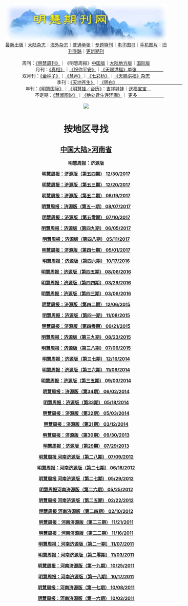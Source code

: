 <a id="user-content-1" class="anchor" aria-hidden="true" href="#1">
<a name="1" id="1" target="_blank"></a> <span id="1">
<a name="2" id="2" target="_blank"></a> <span id="2">
<a name="3" id="3" target="_blank"></a> <span id="3">
<a name="4" id="4" target="_blank"></a> <span id="4">
<a name="5" id="5" target="_blank"></a> <span id="5">
<a name="6" id="6" target="_blank"></a> <span id="6">
<a name="7" id="7" target="_blank"></a> <span id="7">
<a id="user-content-1" href="#1">
<div align="center">
<a target="_blank" href="https://github.com/19920513/djy/blob/master/gb/nsc413.md#1"><img src="https://github.com/pdf-edit/qikan/blob/master/mhqk.jpg?raw=true"></a><br>
<a href="https://github.com/pdf-edit/qikan/blob/master/display.aspx/category_id/8/page_1.md#1">最新出版</a>｜<a href="https://github.com/pdf-edit/qikan/blob/master/category.aspx/category/mainland/page_1.md#1">大陆杂志</a>｜<a href="https://github.com/pdf-edit/qikan/blob/master/category.aspx/category/overseas/page_1.md#1">海外杂志</a>｜<a href="https://github.com/pdf-edit/qikan/blob/master/display.aspx/category_id/4/guige_id/3/page_1.md#1">普通单张</a>｜<a href="https://github.com/pdf-edit/qikan/blob/master/category.aspx/category/zhuanti/page_1.md#1">专题特刊</a>｜<a href="https://github.com/pdf-edit/qikan/blob/master/display.aspx/category_id/6/meijie_id/2/page_1.md#1">电子图书</a>｜<a href="https://github.com/pdf-edit/qikan/blob/master/display.aspx/qikan_type_id/11075/page_1.md#1">手机图片</a>｜<a href="https://github.com/pdf-edit/qikan/blob/master/display.aspx/category_id/5/zhouqi_id/6/page_1.md#1">旧刊寻踪</a>｜<a href="https://github.com/pdf-edit/qikan/blob/master/UpdatedArticles.aspx/page_1.md#1">更新期刊</a>
<br>
<br>
周刊：<a href="https://github.com/pdf-edit/qikan/blob/master/display.aspx/qikan_type_id/5179/page_1.md#1">《明慧周刊》</a>｜《明慧周报》<a href="https://github.com/pdf-edit/qikan/blob/master/display.aspx/qikan_type_id/5178/page_1.md#1">中国版</a>｜<a href="https://github.com/pdf-edit/qikan/blob/master/mainland.aspx/page_1.md#1">大陆地方版</a>｜<a href="https://github.com/pdf-edit/qikan/blob/master/display.aspx/qikan_type_id/5151/page_1.md#1">国际版</a><br>
月刊：<a href="https://github.com/pdf-edit/qikan/blob/master/display.aspx/qikan_type_id/5240/page_1.md#1">《真相》</a>｜<a href="https://github.com/pdf-edit/qikan/blob/master/display.aspx/qikan_type_id/11182/page_1.md#1">《祝你平安》</a>｜<a href="https://github.com/pdf-edit/qikan/blob/master/display.aspx/qikan_type_id/5360/keyword/E5/contain/true/page_1.md#1">《天赐洪福》单张　　　　　　</a><br>
双月刊：<a href="https://github.com/pdf-edit/qikan/blob/master/display.aspx/qikan_type_id/7500/page_1.md#1">《金种子》</a>｜<a href="https://github.com/pdf-edit/qikan/blob/master/display.aspx/qikan_type_id/5638/page_1.md#1">《慧声》</a>｜<a href="https://github.com/pdf-edit/qikan/blob/master/display.aspx/qikan_type_id/7268/page_1.md#1">《七彩桥》</a>｜<a href="https://github.com/pdf-edit/qikan/blob/master/display.aspx/qikan_type_id/5360/keyword/E5/contain/false/page_1.md#1">《天赐洪福》杂志</a> <br>
季刊：<a href="https://github.com/pdf-edit/qikan/blob/master/display.aspx/qikan_type_id/5139/page_1.md#1">《天地苍生》</a>｜<a href="https://github.com/pdf-edit/qikan/blob/master/display.aspx/qikan_type_id/5140/page_1.md#1">《明白》　　　　　　　　　　　　　　　</a><br>
年刊：<a href="https://github.com/pdf-edit/qikan/blob/master/display.aspx/qikan_type_id/10922/page_1.md#1">《明慧国际》</a>｜<a href="https://github.com/pdf-edit/qikan/blob/master/display.aspx/category_id/6/meijie_id/3/page_1.md#1">《明慧挂／台历》</a>：<a href="https://github.com/pdf-edit/qikan/blob/master/display.aspx/category_id/6/meijie_id/3/keyword/E5/page_1.md#1">吉祥娃娃</a>｜<a href="https://github.com/pdf-edit/qikan/blob/master/display.aspx/category_id/6/meijie_id/3/keyword/E9/page_1.md#1">送福宝宝　</a><br> 
不定期：<a href="https://github.com/pdf-edit/qikan/blob/master/display.aspx/qikan_type_id/11185/page_1.md#1">《慧闻图说》</a>｜<a href="https://github.com/pdf-edit/qikan/blob/master/display.aspx/qikan_type_id/11131/page_1.md#1">《绝处逢生连环画》</a>｜ <a href="https://github.com/pdf-edit/qikan/blob/master/display.aspx/category_id/6/meijie_id/3/keyword/other/page_1.md#1">更多　　　　　　</a> <br>
<br>
<a target="_blank" href="https://github.com/19920513/djy/blob/master/gb/nsc413.md#1"><img src="https://raw.githubusercontent.com/19920513/www/master/t/lh600.jpg"></a><br>
<h1><strong>按地区寻找</strong></h1><p align="center"><h2><strong><a target="_blank" href="https://github.com/19920513/qikan/blob/master/mainland.aspx/page_1.md">中国大陆</a><a target="_blank" href="https://github.com/19920513/qikan/blob/master/mainland.aspx?category_id=7&location_id=17/page_1.md#1">>河南省</a></strong></h2></p>
<p align="center"><strong>明慧周报：济源版</strong></p>
<p align="center"><strong><a target="_blank" href="https://gitlab.com/19920513/pdfkit/-/raw/master/tests/pdf/186398.pdf">明慧周报：济源版（第五四期）       12/30/2017</a></strong></p>
<p align="center"><strong><a target="_blank" href="https://gitlab.com/19920513/pdfkit/-/raw/master/tests/pdf/186262.pdf">明慧周报：济源版（第五三期）       12/20/2017</a></strong></p>
<p align="center"><strong><a target="_blank" href="https://gitlab.com/19920513/pdfkit/-/raw/master/tests/pdf/184361.pdf">明慧周报：济源版（第五二期）       08/19/2017</a></strong></p>
<p align="center"><strong><a target="_blank" href="https://gitlab.com/19920513/pdfkit/-/raw/master/tests/pdf/184151.pdf">明慧周报：济源版（第五一期）       08/07/2017</a></strong></p>
<p align="center"><strong><a target="_blank" href="https://gitlab.com/19920513/pdfkit/-/raw/master/tests/pdf/183693.pdf">明慧周报：济源版（第五零期）       07/10/2017</a></strong></p>
<p align="center"><strong><a target="_blank" href="https://gitlab.com/19920513/pdfkit/-/raw/master/tests/pdf/183141.pdf">明慧周报：济源版（第四九期）       06/05/2017</a></strong></p>
<p align="center"><strong><a target="_blank" href="https://gitlab.com/19920513/pdfkit/-/raw/master/tests/pdf/182737.pdf">明慧周报：济源版（第四八期）       05/11/2017</a></strong></p>
<p align="center"><strong><a target="_blank" href="https://gitlab.com/19920513/pdfkit/-/raw/master/tests/pdf/182574.pdf">明慧周报：济源版（第四七期）       05/01/2017</a></strong></p>
<p align="center"><strong><a target="_blank" href="https://gitlab.com/19920513/pdfkit/-/raw/master/tests/pdf/179578.pdf">明慧周报：济源版（第四六期）       10/17/2016</a></strong></p>
<p align="center"><strong><a target="_blank" href="https://gitlab.com/19920513/pdfkit/-/raw/master/tests/pdf/178384.pdf">明慧周报：济源版（第四五期）       08/06/2016</a></strong></p>
<p align="center"><strong><a target="_blank" href="https://gitlab.com/19920513/pdfkit/-/raw/master/tests/pdf/176377.pdf">明慧周报：济源版（第四四期）       03/29/2016</a></strong></p>
<p align="center"><strong><a target="_blank" href="https://gitlab.com/19920513/pdfkit/-/raw/master/tests/pdf/176001.pdf">明慧周报：济源版（第四三期）       03/06/2016</a></strong></p>
<p align="center"><strong><a target="_blank" href="https://gitlab.com/19920513/pdfkit/-/raw/master/tests/pdf/174600.pdf">明慧周报：济源版（第四二期）       12/06/2015</a></strong></p>
<p align="center"><strong><a target="_blank" href="https://gitlab.com/19920513/pdfkit/-/raw/master/tests/pdf/174115.pdf">明慧周报：济源版（第四一期）       11/08/2015</a></strong></p>
<p align="center"><strong><a target="_blank" href="https://gitlab.com/19920513/pdfkit/-/raw/master/tests/pdf/173350.pdf">明慧周报：济源版（第四零期）       09/21/2015</a></strong></p>
<p align="center"><strong><a target="_blank" href="https://gitlab.com/19920513/pdfkit/-/raw/master/tests/pdf/172881.pdf">明慧周报：济源版（第三九期）       08/23/2015</a></strong></p>
<p align="center"><strong><a target="_blank" href="https://gitlab.com/19920513/pdfkit/-/raw/master/tests/pdf/172116.pdf">明慧周报：济源版（第三八期）       07/06/2015</a></strong></p>
<p align="center"><strong><a target="_blank" href="https://gitlab.com/19920513/pdfkit/-/raw/master/tests/pdf/169210.pdf">明慧周报：济源版（第三七期）       12/16/2014</a></strong></p>
<p align="center"><strong><a target="_blank" href="https://gitlab.com/19920513/pdfkit/-/raw/master/tests/pdf/168634.pdf">明慧周报：济源版（第三六期）       11/09/2014</a></strong></p>
<p align="center"><strong><a target="_blank" href="https://gitlab.com/19920513/pdfkit/-/raw/master/tests/pdf/167595.pdf">明慧周报：济源版（第三五期）       09/03/2014</a></strong></p>
<p align="center"><strong><a target="_blank" href="https://gitlab.com/19920513/pdfkit/-/raw/master/tests/pdf/166126.pdf">明慧周报：济源版（第34期）      06/02/2014</a></strong></p>
<p align="center"><strong><a target="_blank" href="https://gitlab.com/19920513/pdfkit/-/raw/master/tests/pdf/165861.pdf">明慧周报：济源版（第33期）      05/18/2014</a></strong></p>
<p align="center"><strong><a target="_blank" href="https://gitlab.com/19920513/pdfkit/-/raw/master/tests/pdf/165629.pdf">明慧周报：济源版（第32期）      05/03/2014</a></strong></p>
<p align="center"><strong><a target="_blank" href="https://gitlab.com/19920513/pdfkit/-/raw/master/tests/pdf/164831.pdf">明慧周报：济源版（第31期）      03/12/2014</a></strong></p>
<p align="center"><strong><a target="_blank" href="https://gitlab.com/19920513/pdfkit/-/raw/master/tests/pdf/162331.pdf">明慧周报：济源版（第30期）      09/30/2013</a></strong></p>
<p align="center"><strong><a target="_blank" href="https://gitlab.com/19920513/pdfkit/-/raw/master/tests/pdf/161381.pdf">明慧周报：济源版（第29期）      07/29/2013</a></strong></p>
<p align="center"><strong><a target="_blank" href="https://gitlab.com/19920513/pdfkit/-/raw/master/tests/pdf/112333.pdf">明慧周报 河南济源版（第二八期）       07/09/2012</a></strong></p>
<p align="center"><strong><a target="_blank" href="https://gitlab.com/19920513/pdfkit/-/raw/master/tests/pdf/112855.pdf">明慧周报：河南济源版（第二七期）       06/18/2012</a></strong></p>
<p align="center"><strong><a target="_blank" href="https://gitlab.com/19920513/pdfkit/-/raw/master/tests/pdf/113357.pdf">明慧周报 河南济源版（第二七期）       05/29/2012</a></strong></p>
<p align="center"><strong><a target="_blank" href="https://gitlab.com/19920513/pdfkit/-/raw/master/tests/pdf/113452.pdf">明慧周报河南济源版（第二六期）       05/25/2012</a></strong></p>
<p align="center"><strong><a target="_blank" href="https://gitlab.com/19920513/pdfkit/-/raw/master/tests/pdf/115806.pdf">明慧周报 河南济源版（第二五期）       02/22/2012</a></strong></p>
<p align="center"><strong><a target="_blank" href="https://gitlab.com/19920513/pdfkit/-/raw/master/tests/pdf/116060.pdf">明慧周报 河南济源版（第二四期）       02/10/2012</a></strong></p>
<p align="center"><strong><a target="_blank" href="https://gitlab.com/19920513/pdfkit/-/raw/master/tests/pdf/117786.pdf">明慧周报：河南济源版（第二三期）       11/21/2011</a></strong></p>
<p align="center"><strong><a target="_blank" href="https://gitlab.com/19920513/pdfkit/-/raw/master/tests/pdf/117929.pdf">明慧周报：河南济源版（第二二期）       11/16/2011</a></strong></p>
<p align="center"><strong><a target="_blank" href="https://gitlab.com/19920513/pdfkit/-/raw/master/tests/pdf/118129.pdf">明慧周报：河南济源版（第二一期）       11/07/2011</a></strong></p>
<p align="center"><strong><a target="_blank" href="https://gitlab.com/19920513/pdfkit/-/raw/master/tests/pdf/118236.pdf">明慧周报：河南济源版（第二零期）       11/03/2011</a></strong></p>
<p align="center"><strong><a target="_blank" href="https://gitlab.com/19920513/pdfkit/-/raw/master/tests/pdf/118444.pdf">明慧周报：河南济源版（第一九期）       10/25/2011</a></strong></p>
<p align="center"><strong><a target="_blank" href="https://gitlab.com/19920513/pdfkit/-/raw/master/tests/pdf/118586.pdf">明慧周报：河南济源版（第一八期）       10/17/2011</a></strong></p>
<p align="center"><strong><a target="_blank" href="https://gitlab.com/19920513/pdfkit/-/raw/master/tests/pdf/118756.pdf">明慧周报：河南济源版（第一七期）       10/08/2011</a></strong></p>
<p align="center"><strong><a target="_blank" href="https://gitlab.com/19920513/pdfkit/-/raw/master/tests/pdf/118874.pdf">明慧周报：河南济源版（第一六期）       10/02/2011</a></strong></p>

